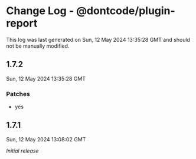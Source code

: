 # Change Log - @dontcode/plugin-report

This log was last generated on Sun, 12 May 2024 13:35:28 GMT and should not be manually modified.

## 1.7.2
Sun, 12 May 2024 13:35:28 GMT

### Patches

- yes

## 1.7.1
Sun, 12 May 2024 13:08:02 GMT

_Initial release_

